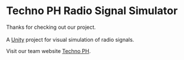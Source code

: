 # Techno PH Radio Signal Simulator
Thanks for checking out our project.
\
\
A [Unity](https://github.com/Unity-Technologies) project for visual simulation of radio signals.

Visit our team website [Techno PH](https://technoph.site/).


